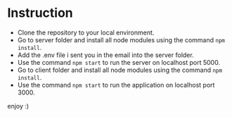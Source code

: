 # Instruction

* Clone the repository to your local environment.
* Go to server folder and install all node modules using the command `npm install`.
* Add the .env file i sent you in the email into the server folder.
* Use the command `npm start` to run the server on localhost port 5000.
* Go to client folder and install all node modules using the command `npm install`.
* Use the command `npm start` to run the application on localhost port 3000.

enjoy :) 